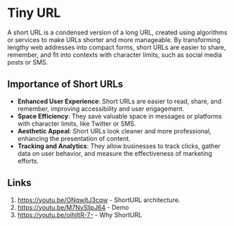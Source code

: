 # Tiny URL

A short URL is a condensed version of a long URL, created using algorithms or services to make URLs shorter and more manageable. By transforming lengthy web addresses into compact forms, short URLs are easier to share, remember, and fit into contexts with character limits, such as social media posts or SMS.

## Importance of Short URLs

- **Enhanced User Experience**: Short URLs are easier to read, share, and remember, improving accessibility and user engagement.
- **Space Efficiency**: They save valuable space in messages or platforms with character limits, like Twitter or SMS.
- **Aesthetic Appeal**: Short URLs look cleaner and more professional, enhancing the presentation of content.
- **Tracking and Analytics**: They allow businesses to track clicks, gather data on user behavior, and measure the effectiveness of marketing efforts.

## Links

1. https://youtu.be/ONqwItJ3cqw - ShortURL architecture.
2. https://youtu.be/M7NySllpJ64 - Demo
3. https://youtu.be/oihjltR-7- - Why ShortURL

